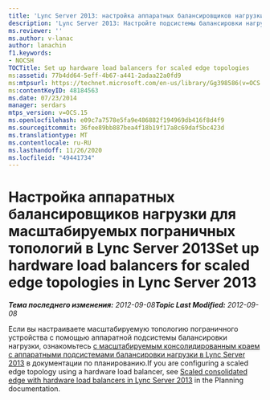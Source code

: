 ```yaml
---
title: 'Lync Server 2013: настройка аппаратных балансировщиков нагрузки для масштабируемых пограничных топологий'
description: 'Lync Server 2013: Настройте подсистемы балансировки нагрузки для оборудования для масштабируемых топологий.'
ms.reviewer: ''
ms.author: v-lanac
author: lanachin
f1.keywords:
- NOCSH
TOCTitle: Set up hardware load balancers for scaled edge topologies
ms:assetid: 77b4dd64-5eff-4b67-a441-2adaa22a0fd9
ms:mtpsurl: https://technet.microsoft.com/en-us/library/Gg398586(v=OCS.15)
ms:contentKeyID: 48184563
ms.date: 07/23/2014
manager: serdars
mtps_version: v=OCS.15
ms.openlocfilehash: e09c7a7578e5fa9e486882f194969db416f8d4f9
ms.sourcegitcommit: 36fee89bb887bea4f18b19f17a8c69daf5bc423d
ms.translationtype: MT
ms.contentlocale: ru-RU
ms.lasthandoff: 11/26/2020
ms.locfileid: "49441734"
---
```

# <a name="set-up-hardware-load-balancers-for-scaled-edge-topologies-in-lync-server-2013"></a><span data-ttu-id="79402-103">Настройка аппаратных балансировщиков нагрузки для масштабируемых пограничных топологий в Lync Server 2013</span><span class="sxs-lookup"><span data-stu-id="79402-103">Set up hardware load balancers for scaled edge topologies in Lync Server 2013</span></span>

<div data-xmlns="http://www.w3.org/1999/xhtml">

<div class="topic" data-xmlns="http://www.w3.org/1999/xhtml" data-msxsl="urn:schemas-microsoft-com:xslt" data-cs="https://msdn.microsoft.com/">

<div data-asp="https://msdn2.microsoft.com/asp">



</div>

<div id="mainSection">

<div id="mainBody"><span data-ttu-id="79402-104">

<span> </span></span><span class="sxs-lookup"><span data-stu-id="79402-104">

<span> </span></span></span>

<span data-ttu-id="79402-105">_**Тема последнего изменения:** 2012-09-08_</span><span class="sxs-lookup"><span data-stu-id="79402-105">_**Topic Last Modified:** 2012-09-08_</span></span>

<span data-ttu-id="79402-106">Если вы настраиваете масштабируемую топологию пограничного устройства с помощью аппаратной подсистемы балансировки нагрузки, ознакомьтесь [с масштабируемым консолидированным краем с аппаратными подсистемами балансировки нагрузки в Lync Server 2013](lync-server-2013-scaled-consolidated-edge-with-hardware-load-balancers.md) в документации по планированию.</span><span class="sxs-lookup"><span data-stu-id="79402-106">If you are configuring a scaled edge topology using a hardware load balancer, see [Scaled consolidated edge with hardware load balancers in Lync Server 2013](lync-server-2013-scaled-consolidated-edge-with-hardware-load-balancers.md) in the Planning documentation.</span></span>

<span data-ttu-id="79402-107"></div>

<span> </span>

</div>

</div>

</span><span class="sxs-lookup"><span data-stu-id="79402-107"></div>

<span> </span>

</div>

</div>

</span></span></div>

